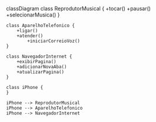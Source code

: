 classDiagram
    class ReprodutorMusical {
        +tocar()
        +pausar()
    		+selecionarMusica()
    }

    class AparelhoTelefonico {
        +ligar()
        +atender()
		    +iniciarCorreioVoz()
    }

    class NavegadorInternet {
        +exibirPagina()
        +adicionarNovaAba()
        +atualizarPagina()
    }

    class iPhone {
    }

    iPhone --> ReprodutorMusical
    iPhone --> AparelhoTelefonico
    iPhone --> NavegadorInternet
